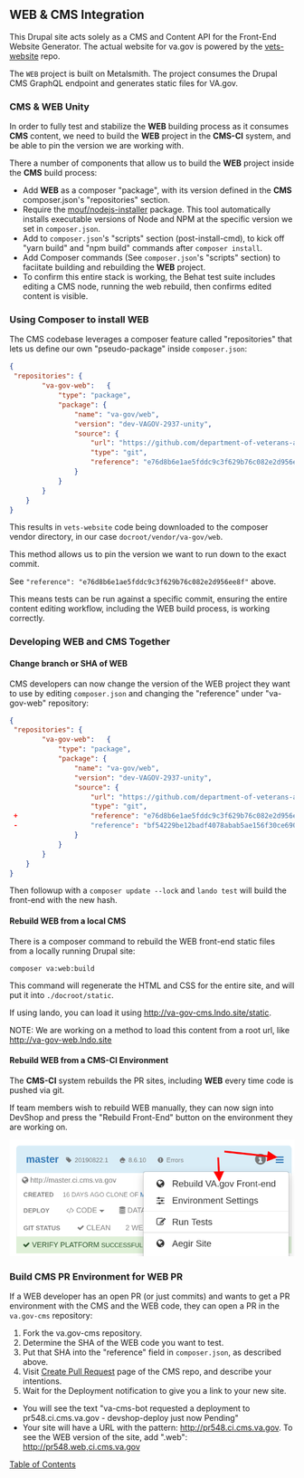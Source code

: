 ## WEB & CMS Integration

This Drupal site acts solely as a CMS and Content API for the Front-End Website Generator.
The actual website for va.gov is powered by the [vets-website](https://github.com/department-of-veterans-affairs/vets-website) repo.

The `WEB` project is built on Metalsmith. The project consumes the Drupal CMS GraphQL endpoint and generates static files for VA.gov.

### CMS & WEB Unity

In order to fully test and stabilize the **WEB** building process as it consumes **CMS** content, we need to build the
**WEB** project in the **CMS-CI** system, and be able to pin the version we are working with.

There a number of components that allow us to build the **WEB** project inside
the **CMS** build process:

- Add **WEB** as a composer "package", with its version defined in the **CMS** composer.json's "repositories" section.
- Require the [mouf/nodejs-installer](https://packagist.org/packages/mouf/nodejs-installer) package.
  This tool automatically installs executable versions of Node and NPM at the specific version we set in `composer.json`.
- Add to `composer.json`'s "scripts" section (post-install-cmd), to kick off "yarn build" and "npm build" commands after `composer install`.
- Add Composer commands (See `composer.json`'s "scripts" section) to faciitate building and rebuilding the **WEB** project.
- To confirm this entire stack is working, the Behat test suite includes editing a CMS node, running the web rebuild,
  then confirms edited content is visible.

### Using Composer to install WEB

The CMS codebase leverages a composer feature called "repositories" that lets us define
our own "pseudo-package" inside `composer.json`:

```json
{
 "repositories": {
        "va-gov-web":   {
            "type": "package",
            "package": {
                "name": "va-gov/web",
                "version": "dev-VAGOV-2937-unity",
                "source": {
                    "url": "https://github.com/department-of-veterans-affairs/vets-website",
                    "type": "git",
                    "reference": "e76d8b6e1ae5fddc9c3f629b76c082e2d956ee8f"
                }
            }
        }
    }
}
```

This results in `vets-website` code being downloaded to the composer vendor directory, in our case `docroot/vendor/va-gov/web`.

This method allows us to pin the version we want to run down to the exact commit.

See `"reference": "e76d8b6e1ae5fddc9c3f629b76c082e2d956ee8f"` above.

This means tests can be run against a specific commit, ensuring the entire content editing workflow, including the WEB
build process, is working correctly.

### Developing WEB and CMS Together

#### Change branch or SHA of WEB

CMS developers can now change the version of the WEB project they want to use by editing `composer.json` and changing
the "reference" under "va-gov-web" repository:

```json
{
 "repositories": {
        "va-gov-web":   {
            "type": "package",
            "package": {
                "name": "va-gov/web",
                "version": "dev-VAGOV-2937-unity",
                "source": {
                    "url": "https://github.com/department-of-veterans-affairs/vets-website",
                    "type": "git",
 +                  "reference": "e76d8b6e1ae5fddc9c3f629b76c082e2d956ee8f"
 -                  "reference": "bf54229be12badf4078abab5ae156f30ce6908f9"
                }
            }
        }
    }
}
```
Then followup with a `composer update --lock` and `lando test` will build the front-end with the new hash.

#### Rebuild WEB from a local CMS

There is a composer command to rebuild the WEB front-end static files from a locally running Drupal site:

```
composer va:web:build
```

This command will regenerate the HTML and CSS for the entire site, and will put it into `./docroot/static`.

If using lando, you can load it using http://va-gov-cms.lndo.site/static.

NOTE: We are working on a method to load this content from a root url, like http://va-gov-web.lndo.site

#### Rebuild WEB from a CMS-CI Environment

The **CMS-CI** system rebuilds the PR sites, including **WEB** every time code is pushed via git.

If team members wish to rebuild WEB manually, they can now sign into DevShop and press the "Rebuild Front-End" button
on the environment they are working on.

![Screenshot of DevShop Environment "Rebuild VA.gov Front-end" Button](images/devshop-rebuild.png)

### Build CMS PR Environment for WEB PR

If a WEB developer has an open PR (or just commits) and wants to get a PR environment with the CMS and the WEB code, they
can open a PR in the `va.gov-cms` repository:

1. Fork the va.gov-cms repository.
1. Determine the SHA of the WEB code you want to test.
1. Put that SHA into the "reference" field in `composer.json`, as described above.
1. Visit [Create Pull Request](https://github.com/department-of-veterans-affairs/va.gov-cms/compare?expand=1) page of
the CMS repo, and describe your intentions.
1. Wait for the Deployment notification to give you a link to your new site.

  - You will see the text "va-cms-bot requested a deployment to pr548.ci.cms.va.gov - devshop-deploy just now Pending"
  - Your site will have a URL with the pattern: http://pr548.ci.cms.va.gov. To see the WEB version of the site, add
  ".web": http://pr548.web,ci.cms.va.gov


[Table of Contents](../README.md)
